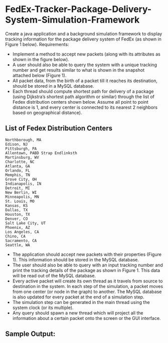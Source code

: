# FedEx-Tracker-Package-Delivery-System-Simulation-Framework
Create a java application and a background simulation framework to display tracking information for the package delivery system of FedEx (as shown in Figure 1 below).
Requirements: 
*	Implement a method to accept new packets (along with its attributes as shown in the figure below).
*	A user should also be able to query the system with a unique tracking number and get results similar to what is shown in the snapshot attached below (Figure 1).
*	All packet data, from the birth of a packet till it reaches its destination, should be stored in a MySQL database.
*	Each thread should compute shortest path for delivery of a package (using Dijkstra’s shortest path algorithm or similar) through the list of Fedex distribution centers shown below. Assume all point to point distance is 1, and every center is connected to its nearest 2 neighbors based on geographical distance).

## List of Fedex Distribution Centers
```
Northborough, MA
Edison, NJ
Pittsburgh, PA
Allentown, PABD Strap Endlinksth
Martinsburg, WV
Charlotte, NC
Atlanta, GA
Orlando, FL
Memphis, TN
Grove City, OH
Indianapolis, IN
Detroit, MI
New Berlin, WI
Minneapolis, MN
St. Louis, MO
Kansas, KS
Dallas, TX
Houston, TX
Denver, CO
Salt Lake City, UT
Phoenix, AZ
Los Angeles, CA
Chino, CA
Sacramento, CA
Seattle, WA
```
*	The application should accept new packets with their properties (Figure 1). This information should be stored in the MySQL database.
*	The user should also be able to query with an input tracking number and print the tracking details of the package as shown in Figure 1. This data will be read out of the MySQL database.
*	Every active packet will create its own thread as it travels from source to destination in the system. In each step of the simulation, a packet moves from one center (or node in the graph) to another. The MySQL database is also updated for every packet at the end of a simulation step.
*	The simulation step can be generated in the main thread using the system clock (or its multiple).
*	Any query should spawn a new thread which will project all the information about a certain packet onto the screen or the GUI interface.
## Sample Output:
